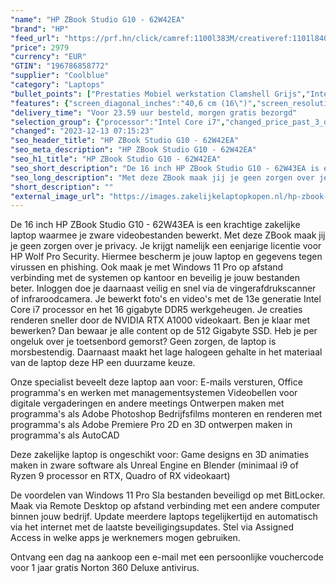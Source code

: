 ```yaml
---
"name": "HP ZBook Studio G10 - 62W42EA"
"brand": "HP"
"feed_url": "https://prf.hn/click/camref:1100l383M/creativeref:1101l84031/destination:https%3A%2F%2Fwww.coolblue.nl%2Fproduct%2F937146"
"price": 2979
"currency": "EUR"
"GTIN": "196786858772"
"supplier": "Coolblue"
"category": "Laptops"
"bullet_points": ["Prestaties Mobiel werkstation Clamshell Grijs","Intel® Core™ i7 i7-13700H 2,4 GHz","40,6 cm (16\") WUXGA 1920 x 1200 Pixels IPS LED backlight 16:10","16 GB DDR5-SDRAM 5600 MHz 2 x 8 GB","512 GB SSD","NVIDIA RTX A1000 6 GB Intel Iris Xe Graphics","Wi-Fi 6E (802.11ax) Bluetooth 5.3","Lithium-Polymeer (LiPo) 86 Wh 200 W","Windows 11 Pro"]
"features": {"screen_diagonal_inches":"40,6 cm (16\")","screen_resolution":"1920 x 1200 Pixels","processor_family":"Intel® Core™ i7","memory_size":"16 GB","memory_type":"DDR5-SDRAM","total_storage_space":"512 GB","graphics_card":"NVIDIA RTX A1000","graphics_memory_size":"6 GB","operating_system":"Windows 11 Pro","battery_capacity":"86 Wh","width":"356 mm","depth":"242 mm","height":"19 mm","weight":"1,73 kg"}
"delivery_time": "Voor 23.59 uur besteld, morgen gratis bezorgd"
"selection_group": {"processor":"Intel Core i7","changed_price_past_3_days":false,"product_family":"ZBook Studio"}
"changed": "2023-12-13 07:15:23"
"seo_header_title": "HP ZBook Studio G10 - 62W42EA"
"seo_meta_description": "HP ZBook Studio G10 - 62W42EA"
"seo_h1_title": "HP ZBook Studio G10 - 62W42EA"
"seo_short_description": "De 16 inch HP ZBook Studio G10 - 62W43EA is een krachtige zakelijke laptop waarmee je zware videobestanden bewerkt."
"seo_long_description": "Met deze ZBook maak jij je geen zorgen over je privacy. Je krijgt namelijk een eenjarige licentie voor HP Wolf Pro Security. Hiermee bescherm je jouw laptop en gegevens tegen virussen en phishing. Ook maak je met Windows 11 Pro op afstand verbinding met de systemen op kantoor en beveilig je jouw bestanden beter. Inloggen doe je daarnaast veilig en snel via de vingerafdrukscanner of infraroodcamera. Je bewerkt foto's en video's met de 13e generatie Intel Core i7 processor en het 16 gigabyte DDR5 werkgeheugen. Je creaties renderen sneller door de NVIDIA RTX A1000 videokaart. Ben je klaar met bewerken? Dan bewaar je alle content op de 512 Gigabyte SSD. Heb je per ongeluk over je toetsenbord gemorst? Geen zorgen, de laptop is morsbestendig. Daarnaast maakt het lage halogeen gehalte in het materiaal van de laptop deze HP een duurzame keuze. \r\n\r\nOnze specialist beveelt deze laptop aan voor:\r\nE-mails versturen, Office programma's en werken met managementsystemen\r\nVideobellen voor digitale vergaderingen en andere meetings\r\nOntwerpen maken met programma's als Adobe Photoshop\r\nBedrijfsfilms monteren en renderen met programma's als Adobe Premiere Pro\r\n2D en 3D ontwerpen maken in programma's als AutoCAD\r\n\r\n\r\nDeze zakelijke laptop is ongeschikt voor:\r\nGame designs en 3D animaties maken in zware software als Unreal Engine en Blender (minimaal i9 of Ryzen 9 processor en RTX, Quadro of RX videokaart)\r\n\r\n\r\nDe voordelen van Windows 11 Pro\r\nSla bestanden beveiligd op met BitLocker. \r\nMaak via Remote Desktop op afstand verbinding met een andere computer binnen jouw bedrijf. \r\nUpdate meerdere laptops tegelijkertijd en automatisch via het internet met de laatste beveiligingsupdates. \r\nStel via Assigned Access in welke apps je werknemers mogen gebruiken. \r\n\r\n \r\nOntvang een dag na aankoop een e-mail met een persoonlijke vouchercode voor 1 jaar gratis Norton 360 Deluxe antivirus."
"short_description": ""
"external_image_url": "https://images.zakelijkelaptopkopen.nl/hp-zbook-studio-g10-62w42ea.webp"
---
```


De 16 inch HP ZBook Studio G10 - 62W43EA is een krachtige zakelijke laptop waarmee je zware videobestanden bewerkt. Met deze ZBook maak jij je geen zorgen over je privacy. Je krijgt namelijk een eenjarige licentie voor HP Wolf Pro Security. Hiermee bescherm je jouw laptop en gegevens tegen virussen en phishing. Ook maak je met Windows 11 Pro op afstand verbinding met de systemen op kantoor en beveilig je jouw bestanden beter. Inloggen doe je daarnaast veilig en snel via de vingerafdrukscanner of infraroodcamera. Je bewerkt foto's en video's met de 13e generatie Intel Core i7 processor en het 16 gigabyte DDR5 werkgeheugen. Je creaties renderen sneller door de NVIDIA RTX A1000 videokaart. Ben je klaar met bewerken? Dan bewaar je alle content op de 512 Gigabyte SSD. Heb je per ongeluk over je toetsenbord gemorst? Geen zorgen, de laptop is morsbestendig. Daarnaast maakt het lage halogeen gehalte in het materiaal van de laptop deze HP een duurzame keuze.

Onze specialist beveelt deze laptop aan voor:
E-mails versturen, Office programma's en werken met managementsystemen
Videobellen voor digitale vergaderingen en andere meetings
Ontwerpen maken met programma's als Adobe Photoshop
Bedrijfsfilms monteren en renderen met programma's als Adobe Premiere Pro
2D en 3D ontwerpen maken in programma's als AutoCAD


Deze zakelijke laptop is ongeschikt voor:
Game designs en 3D animaties maken in zware software als Unreal Engine en Blender (minimaal i9 of Ryzen 9 processor en RTX, Quadro of RX videokaart)


De voordelen van Windows 11 Pro
Sla bestanden beveiligd op met BitLocker.
Maak via Remote Desktop op afstand verbinding met een andere computer binnen jouw bedrijf.
Update meerdere laptops tegelijkertijd en automatisch via het internet met de laatste beveiligingsupdates.
Stel via Assigned Access in welke apps je werknemers mogen gebruiken.

 
Ontvang een dag na aankoop een e-mail met een persoonlijke vouchercode voor 1 jaar gratis Norton 360 Deluxe antivirus.